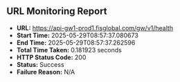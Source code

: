 ## URL Monitoring Report

- **URL:** https://api-gw1-prod1.fisglobal.com/gw/v1/health
- **Start Time:** 2025-05-29T08:57:37.080673
- **End Time:** 2025-05-29T08:57:37.262596
- **Total Time Taken:** 0.181923 seconds
- **HTTP Status Code:** 200
- **Status:** Success
- **Failure Reason:** N/A
